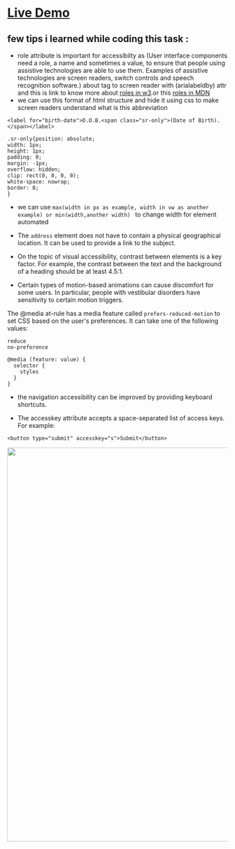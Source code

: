 # [Live Demo](https://zenab12.github.io/Freecodecamp-quiz-challenge/)

## few tips i learned while coding this task :
- role attribute is important for accessibilty as (User interface components need a role, a name and sometimes a value, to ensure that people using assistive technologies are able to use them. Examples of assistive technologies are screen readers, switch controls and speech recognition software.) about tag to screen reader with (arialabeldby) attr 
and this is link to know more about [roles in w3](https://www.w3schools.com/accessibility/accessibility_role_name_value.php).or this [roles in MDN](https://developer.mozilla.org/en-US/docs/Web/Accessibility/ARIA/Roles)
- we can use this format of html structure and hide it using css to make screen readers understand what is this abbreviation 
 
 ```
 <label for="birth-date">D.O.B.<span class="sr-only">(Date of Birth).</span></label>
 ```
 
 ```
.sr-only{position: absolute;
width: 1px;
height: 1px;
padding: 0;
margin: -1px;
overflow: hidden;
clip: rect(0, 0, 0, 0);
white-space: nowrap;
border: 0;
}
```
 
- we can use `max(width in px as example, width in vw as another example) or min(width,another width) ` to change width for element automated 

- The `address` element does not have to contain a physical geographical location. It can be used to provide a link to the subject.

- On the topic of visual accessibility, contrast between elements is a key factor. For example, the contrast between the text and the background of a heading should be at least 4.5:1.

- Certain types of motion-based animations can cause discomfort for some users. In particular, people with vestibular disorders have sensitivity to certain motion triggers.

The @media at-rule has a media feature called `prefers-reduced-motion` to set CSS based on the user's preferences. It can take one of the following values:

```
reduce
no-preference
```
    
```
@media (feature: value) {
  selector {
    styles
  }
}
```

- the navigation accessibility can be improved by providing keyboard shortcuts.

- The accesskey attribute accepts a space-separated list of access keys. For example:

```
<button type="submit" accesskey="s">Submit</button>
```

<p align="center" width="800">
<img src="https://user-images.githubusercontent.com/78083890/180275910-15ed48d0-fc5c-48d2-b207-cc2c09f16aff.png" width="900 ">
</p>
